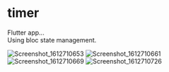 # timer

Flutter app...<br>
Using bloc state management.

![Screenshot_1612710653](https://user-images.githubusercontent.com/45439722/107150804-5f38b800-6968-11eb-9331-e71b0e1937cc.png) ![Screenshot_1612710661](https://user-images.githubusercontent.com/45439722/107150813-62cc3f00-6968-11eb-8995-c6651220b853.png) ![Screenshot_1612710669](https://user-images.githubusercontent.com/45439722/107150817-65c72f80-6968-11eb-9791-c63d91037a6c.png) ![Screenshot_1612710726](https://user-images.githubusercontent.com/45439722/107150822-69f34d00-6968-11eb-9e90-1823c3533448.png)

